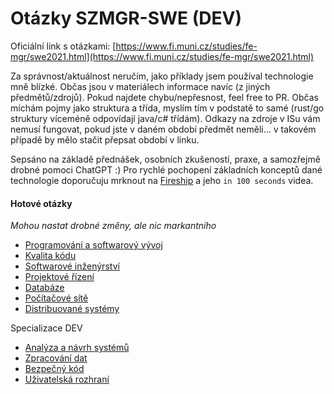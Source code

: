 # Otázky SZMGR-SWE (DEV)

Oficiální link s otázkami: [https://www.fi.muni.cz/studies/fe-mgr/swe2021.html](https://www.fi.muni.cz/studies/fe-mgr/swe2021.html)

Za správnost/aktuálnost neručím, jako příklady jsem používal technologie mně blízké. Občas jsou v materiálech informace navíc (z jiných předmětů/zdrojů). Pokud najdete chybu/nepřesnost, feel free to PR. Občas míchám pojmy jako struktura a třída, myslím tím v podstatě to samé (rust/go struktury víceméně odpovídají java/c# třídám). Odkazy na zdroje v ISu vám nemusí fungovat, pokud jste v daném období předmět neměli... v takovém případě by mělo stačit přepsat období v linku.

Sepsáno na základě přednášek, osobních zkušeností, praxe, a samozřejmě drobné pomoci ChatGPT :) Pro rychlé pochopení základních konceptů dané technologie doporučuju mrknout na [Fireship](https://www.youtube.com/@Fireship) a jeho `in 100 seconds` videa.

#### Hotové otázky

*Mohou nastat drobné změny, ale nic markantního*

- [Programování a softwarový vývoj](./1_programovani_a_softwarovy_vyvoj.md)
- [Kvalita kódu](./2_kvalita_kodu.md)
- [Softwarové inženýrství](./3_softwarove_inzenyrstvi.md)
- [Projektové řízení](./4_projektove_rizeni.md)
- [Databáze](./5_databaze.md)
- [Počítačové sítě](./6_pocitacove_site.md)
- [Distribuované systémy](./7_distribuovane_systemy.md)

Specializace DEV
- [Analýza a návrh systémů](./dev_1_analyza_a_navrh.md)
- [Zpracování dat](./dev_2_zpracovani_dat.md)
- [Bezpečný kód](./dev_3_bezpecny_kod.md)
- [Uživatelská rozhraní](./dev_4_uzivatelska_rozhrani.md)
